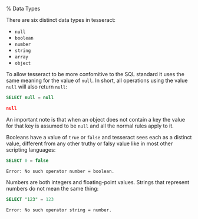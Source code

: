 % Data Types

There are six distinct data types in tesseract:

* `null`
* `boolean`
* `number`
* `string`
* `array`
* `object`


To allow tesseract to be more confomitive to the SQL standard it uses the same
meaning for the value of `null`. In short, all operations using the value `null`
will also return `null`:

```sql
SELECT null = null
```

```json
null
```

An important note is that when an object does not contain a key the value for
that key is assumed to be `null` and all the normal rules apply to it.


Booleans have a value of `true` or `false` and tesseract sees each as a distinct
value, different from any other truthy or falsy value like in most other
scripting languages:

```sql
SELECT 0 = false
```

```
Error: No such operator number = boolean.
```

Numbers are both integers and floating-point values. Strings that represent
numbers do not mean the same thing:

```sql
SELECT "123" = 123
```

```
Error: No such operator string = number.
```
